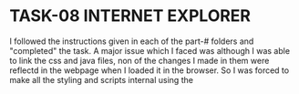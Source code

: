 # TASK-08 INTERNET EXPLORER
I followed the instructions given in each of the part-# folders and "completed" the task. A major issue which I faced was although I was able to link the css and java files, non of the changes I made in them were reflectd in the webpage when I loaded it in the browser. So I was forced to make all the styling and scripts internal using the <style> and <script> tags repectively. In the end I was ble to re-create a similar webpage as the one given in the demo link .
## sub heading
